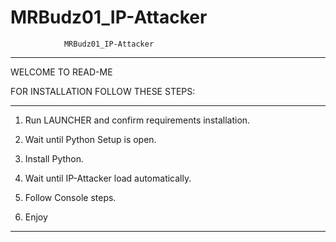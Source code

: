 # MRBudz01_IP-Attacker

				MRBudz01_IP-Attacker
____________________________________________________________________________
WELCOME TO READ-ME

FOR INSTALLATION FOLLOW THESE STEPS:

____________________________________________________________________________

1) Run LAUNCHER and confirm requirements installation.

2) Wait until Python Setup is open.

3) Install Python.

4) Wait until IP-Attacker load automatically.

5) Follow Console steps.

6) Enjoy

____________________________________________________________________________
